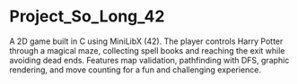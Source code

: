 # Project_So_Long_42
A 2D game built in C using MiniLibX (42). The player controls Harry Potter through a magical maze, collecting spell books and reaching the exit while avoiding dead ends. Features map validation, pathfinding with DFS, graphic rendering, and move counting for a fun and challenging experience.
